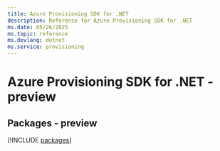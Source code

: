 ```yaml
---
title: Azure Provisioning SDK for .NET
description: Reference for Azure Provisioning SDK for .NET
ms.date: 05/26/2025
ms.topic: reference
ms.devlang: dotnet
ms.service: provisioning
---
```

# Azure Provisioning SDK for .NET - preview
## Packages - preview
[!INCLUDE [packages](provisioning-index.md)]